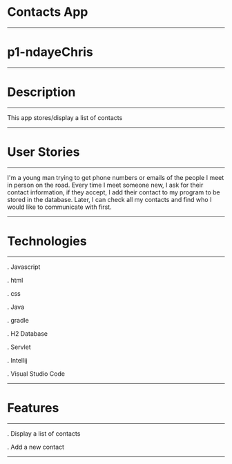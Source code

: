 
# Contacts App
------------------------------------------------------------------

# p1-ndayeChris

------------------------------------------------------------------

# Description
------------------------------------------------------------------

This app stores/display a list of contacts

-------------------------------------------------------------------

# User Stories

-------------------------------------------------------------------

I'm a young man trying to get phone numbers or emails of the people I meet in person on the road. Every time I meet someone new, I ask for their contact information, if they accept, I add their contact to my program to be stored in the database. Later, I can check all my contacts and find who I would like to communicate with first.

----------------------------------------------------------------------


# Technologies

-----------------------------------------------------------------------
. Javascript

. html

. css

. Java

. gradle

. H2 Database

. Servlet

. Intellij

. Visual Studio Code

-----------------------------------------------------------------------------


# Features

-----------------------------------------------------------------------------

. Display a list of contacts

. Add a new contact

------------------------------------------------------------------------------
